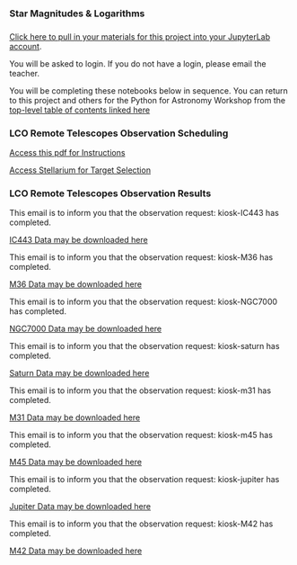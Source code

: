 ### Star Magnitudes & Logarithms
### 

[Click here to pull in your materials for this project into your JupyterLab account](https://bushastrolab.com/hub/user-redirect/git-pull?repo=https%3A%2F%2Fgithub.com%2Fdrunarayan%2FCitizen_Science_projects&branch=gh-pages&urlpath=lab%2Ftree%2FCitizen_Science_Projects%2Fnotebooks%2Fstar_magnitudes%2Fstar_plx_lum_mag.ipynb?reset).


You will be asked to login. If you do not have a login, please email the teacher.

You will be completing these notebooks below in sequence. You can return to this project and others for the Python for Astronomy Workshop from the [top-level table of contents linked here](https://drunarayan.github.io/Citizen_Science_Projects/notebooks/)

### LCO Remote Telescopes Observation Scheduling

[Access this pdf for Instructions](lco_remote_telescopes.pdf)

[Access Stellarium for Target Selection](https://stellarium-web.org/)


### LCO Remote Telescopes Observation Results

This email is to inform you that the observation request: kiosk-IC443 has completed.

[IC443 Data may be downloaded here](https://observe.lco.global/requestgroups/1823239/)


This email is to inform you that the observation request: kiosk-M36 has completed.

[M36 Data may be downloaded here](https://observe.lco.global/requestgroups/1823234/)


This email is to inform you that the observation request: kiosk-NGC7000 has completed.

[NGC7000 Data may be downloaded here](https://observe.lco.global/requestgroups/1823235/)


This email is to inform you that the observation request: kiosk-saturn has completed.

[Saturn Data may be downloaded here](https://observe.lco.global/requestgroups/1823240/)


This email is to inform you that the observation request: kiosk-m31 has completed.

[M31 Data may be downloaded here](https://observe.lco.global/requestgroups/1823238/)


This email is to inform you that the observation request: kiosk-m45 has completed.

[M45 Data may be downloaded here](https://observe.lco.global/requestgroups/1823233/)


This email is to inform you that the observation request: kiosk-jupiter has completed.

[Jupiter Data may be downloaded here](https://observe.lco.global/requestgroups/1823241/)


This email is to inform you that the observation request: kiosk-M42 has completed.

[M42 Data may be downloaded here](https://observe.lco.global/requestgroups/1823236/)

